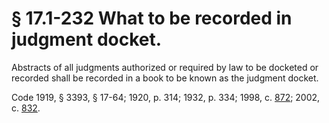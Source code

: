 # § 17.1-232 What to be recorded in judgment docket.

<p>Abstracts of all judgments authorized or required by law to be docketed or recorded shall be recorded in a book to be known as the judgment docket.</p><p>Code 1919, § 3393, § 17-64; 1920, p. 314; 1932, p. 334; 1998, c. <a href='http://lis.virginia.gov/cgi-bin/legp604.exe?981+ful+CHAP0872'>872</a>; 2002, c. <a href='http://lis.virginia.gov/cgi-bin/legp604.exe?021+ful+CHAP0832'>832</a>.</p>
